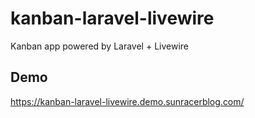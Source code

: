 # kanban-laravel-livewire
Kanban app powered by Laravel + Livewire
## Demo
https://kanban-laravel-livewire.demo.sunracerblog.com/
